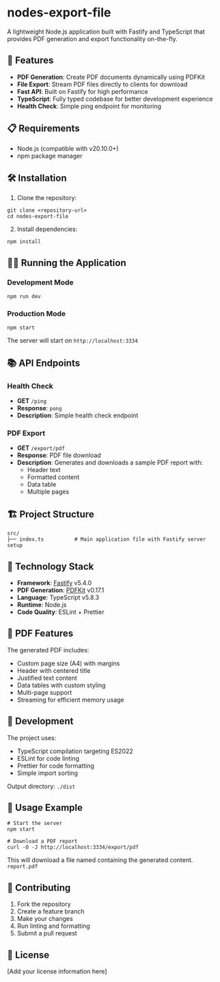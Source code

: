 # nodes-export-file

A lightweight Node.js application built with Fastify and TypeScript that provides PDF generation and export functionality on-the-fly.
## 🚀 Features
- **PDF Generation**: Create PDF documents dynamically using PDFKit
- **File Export**: Stream PDF files directly to clients for download
- **Fast API**: Built on Fastify for high performance
- **TypeScript**: Fully typed codebase for better development experience
- **Health Check**: Simple ping endpoint for monitoring

## 📋 Requirements
- Node.js (compatible with v20.10.0+)
- npm package manager

## 🛠️ Installation
1. Clone the repository:
```
git clone <repository-url>
cd nodes-export-file
```

2. Install dependencies:
```
npm install
```

## 🏃‍♂️ Running the Application
### Development Mode
```
npm run dev
```

### Production Mode
```
npm start
```

The server will start on `http://localhost:3334`
## 📚 API Endpoints
### Health Check
- **GET** `/ping`
- **Response**: `pong`
- **Description**: Simple health check endpoint

### PDF Export
- **GET** `/export/pdf`
- **Response**: PDF file download
- **Description**: Generates and downloads a sample PDF report with:
  - Header text
  - Formatted content
  - Data table
  - Multiple pages

## 🏗️ Project Structure
```
src/
├── index.ts          # Main application file with Fastify server setup
```

## 🔧 Technology Stack
- **Framework**: [Fastify](https://www.fastify.io/) v5.4.0
- **PDF Generation**: [PDFKit](https://pdfkit.org/) v0.17.1
- **Language**: TypeScript v5.8.3
- **Runtime**: Node.js
- **Code Quality**: ESLint + Prettier

## 📄 PDF Features
The generated PDF includes:
- Custom page size (A4) with margins
- Header with centered title
- Justified text content
- Data tables with custom styling
- Multi-page support
- Streaming for efficient memory usage

## 🔄 Development
The project uses:
- TypeScript compilation targeting ES2022
- ESLint for code linting
- Prettier for code formatting
- Simple import sorting

Output directory: `./dist`
## 📝 Usage Example
```
# Start the server
npm start

# Download a PDF report
curl -O -J http://localhost:3334/export/pdf
```

This will download a file named containing the generated content. `report.pdf`
## 🤝 Contributing
1. Fork the repository
2. Create a feature branch
3. Make your changes
4. Run linting and formatting
5. Submit a pull request

## 📄 License
[Add your license information here]
